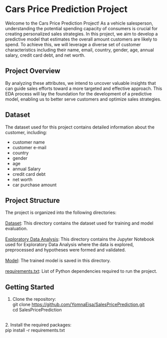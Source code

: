 # Cars Price Prediction Project
Welcome to the Cars Price Prediction Project! As a vehicle salesperson, understanding the potential spending capacity of consumers is crucial for creating personalized sales strategies. In this project, we aim to develop a predictive model that estimates the overall amount customers are likely to spend. To achieve this, we will leverage a diverse set of customer characteristics including their name, email, country, gender, age, annual salary, credit card debt, and net worth.

## Project Overview
By analyzing these attributes, we intend to uncover valuable insights that can guide sales efforts toward a more targeted and effective approach. This EDA process will lay the foundation for the development of a predictive model, enabling us to better serve customers and optimize sales strategies.

## Dataset
The dataset used for this project contains detailed information about the customer, including:<br>
- customer name<br>      
- customer e-mail<br>           
- country<br>         
- gender<br>              
- age<br>              
- annual Salary<br>          
- credit card debt<br>       
- net worth<br>      
- car purchase amount<br>      

## Project Structure
The project is organized into the following directories:<br>
<br>[Dataset](https://github.com/YomnaEisa/Codsoft/tree/main/SalesPricePrediction/Dataset): This directory contains the dataset used for training and model evaluation.<br>
<br>[Exploratory Data Analysis](https://github.com/YomnaEisa/Codsoft/tree/main/SalesPricePrediction/Exploratory%20Data%20Analysis): This directory contains the Jupyter Notebook used for Exploratory Data Analysis where the data is explored, preprocessed and hypotheses were formed and validated.<br>
<br>[Model](https://github.com/YomnaEisa/Codsoft/tree/main/SalesPricePrediction/Model): The trained model is saved in this directory.<br>
<br>[requirements.txt](https://github.com/YomnaEisa/Codsoft/blob/main/SalesPricePrediction/requirements.txt): List of Python dependencies required to run the project.<br>

## Getting Started
1. Clone the repository:<br>
git clone https://github.com/YomnaEisa/SalesPricePrediction.git<br>
cd SalesPricePrediction
<br>
2. Install the required packages:<br>
pip install -r requirements.txt
